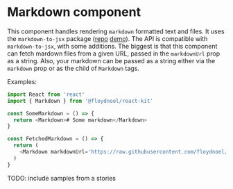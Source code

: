 # Markdown component

This component handles rendering `markdown` formatted text and files. It uses the `markdown-to-jsx` package ([repo](https://github.com/probablyup/markdown-to-jsx/) [demo](https://probablyup.com/markdown-to-jsx/)). The API is compatible with `markdown-to-jsx`, with some additions. The biggest is that this component can fetch mardown files from a given URL, passed in the `markdownUrl` prop as a string. Also, your markdown can be passed as a string either via the `markdown` prop or as the child of `Markdown` tags.

Examples:

```js
import React from 'react'
import { Markdown } from '@floydnoel/react-kit'

const SomeMarkdown = () => {
  return <Markdown># Some markdown</Markdown>
}

const FetchedMarkdown = () => {
  return (
    <Markdown markdownUrl='https://raw.githubusercontent.com/floydnoel/exceldate/1.1.0/README.md' />
  )
}
```

TODO: include samples from a stories
